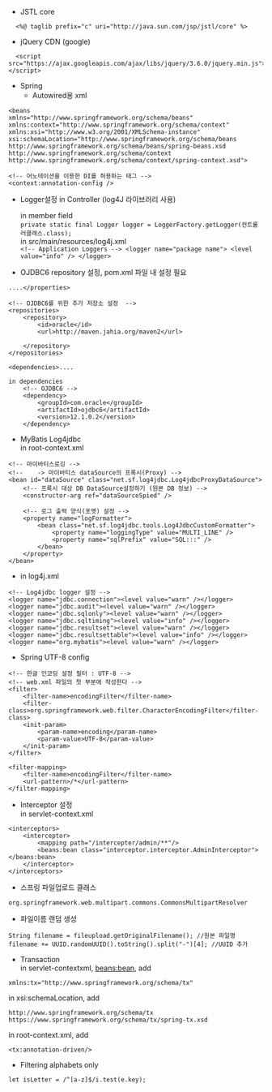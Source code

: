 + JSTL core
```
  <%@ taglib prefix="c" uri="http://java.sun.com/jsp/jstl/core" %>
```

+ jQuery CDN (google)
```
  <script src="https://ajax.googleapis.com/ajax/libs/jquery/3.6.0/jquery.min.js"></script>
```

+ Spring 
  - Autowired용 xml <beans>
```	
<beans 
xmlns="http://www.springframework.org/schema/beans"
xmlns:context="http://www.springframework.org/schema/context"
xmlns:xsi="http://www.w3.org/2001/XMLSchema-instance"
xsi:schemaLocation="http://www.springframework.org/schema/beans http://www.springframework.org/schema/beans/spring-beans.xsd http://www.springframework.org/schema/context http://www.springframework.org/schema/context/spring-context.xsd">

<!-- 어노테이션을 이용한 DI를 허용하는 태그 -->
<context:annotation-config />
```
		
  - Logger설정 in Controller (log4J 라이브러리 사용)
		
  	in member field  
		```
  		private static final Logger logger = LoggerFactory.getLogger(컨트롤러클래스.class);
		```  
	in src/main/resources/log4j.xml  
		```
		<!-- Application Loggers -->
		<logger name="package name">
			<level value="info" />
		</logger>
		```
   - OJDBC6 repository 설정, pom.xml 파일 내 설정 필요 
```
....</properties>

<!-- OJDBC6를 위한 추가 저장소 설정  -->
<repositories>
	<repository>
		<id>oracle</id>
		<url>http://maven.jahia.org/maven2</url>

	</repository>
</repositories>

<dependencies>....

in dependencies 
	<!-- OJDBC6 -->
	<dependency>
		<groupId>com.oracle</groupId>
		<artifactId>ojdbc6</artifactId>
		<version>12.1.0.2</version>
	</dependency>
```  	
+ MyBatis Log4jdbc  
	in root-context.xml  
```
<!-- 마이바티스로깅 -->
<!-- 	-> 마이바티스 dataSource의 프록시(Proxy) -->
<bean id="dataSource" class="net.sf.log4jdbc.Log4jdbcProxyDataSource">
	<!-- 프록시 대상 DB DataSource설정하기 (원본 DB 정보) -->
	<constructor-arg ref="dataSourceSpied" />

	<!-- 로그 출력 양식(포멧) 설정 -->
	<property name="logFormatter">
		<bean class="net.sf.log4jdbc.tools.Log4JdbcCustomFormatter">
			<property name="loggingType" value="MULTI_LINE" />
			<property name="sqlPrefix" value="SQL:::" />
		</bean>
	</property>
</bean>
```  
- in log4j.xml  
```
<!-- Log4jdbc logger 설정 -->
<logger name="jdbc.connection"><level value="warn" /></logger>
<logger name="jdbc.audit"><level value="warn" /></logger>
<logger name="jdbc.sqlonly"><level value="warn" /></logger>
<logger name="jdbc.sqltiming"><level value="info" /></logger>
<logger name="jdbc.resultset"><level value="warn" /></logger>
<logger name="jdbc.resultsettable"><level value="info" /></logger>
<logger name="org.mybatis"><level value="warn" /></logger>
```  
- Spring UTF-8 config  
```
<!-- 한글 인코딩 설정 필터 : UTF-8 -->
<!-- web.xml 파일의 첫 부분에 작성한다 -->
<filter>
	<filter-name>encodingFilter</filter-name>
	<filter-class>org.springframework.web.filter.CharacterEncodingFilter</filter-class>
	<init-param>
		<param-name>encoding</param-name>
		<param-value>UTF-8</param-value>
	</init-param>
</filter>

<filter-mapping>
	<filter-name>encodingFilter</filter-name>
	<url-pattern>/*</url-pattern>
</filter-mapping>
```  
- Interceptor 설정  
in servlet-context.xml  
```
<interceptors>
	<interceptor>
		<mapping path="/intercepter/admin/**"/>
		<beans:bean class="interceptor.interceptor.AdminInterceptor"></beans:bean>
	</interceptor>
</interceptors>
```

- 스프링 파일업로드 클래스  
```
org.springframework.web.multipart.commons.CommonsMultipartResolver
```  
- 파일이름 랜덤 생성  
```
String filename = fileupload.getOriginalFilename(); //원본 파일명
filename += UUID.randomUUID().toString().split("-")[4]; //UUID 추가
```  

- Transaction  
in servlet-contextxml, <beans:bean>, add  
```
xmlns:tx="http://www.springframework.org/schema/tx"
```  
in xsi:schemaLocation, add  
```
http://www.springframework.org/schema/tx https://www.springframework.org/schema/tx/spring-tx.xsd
```  
in root-context.xml, add
```
<tx:annotation-driven/>
```
  
- Filtering alphabets only
```
let isLetter = /^[a-z]$/i.test(e.key);
```
    	
	
